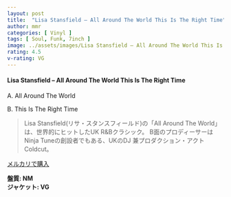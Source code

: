 ```yaml
---
layout: post
title:  "Lisa Stansfield – All Around The World This Is The Right Time"
author: mmr
categories: [ Vinyl ]
tags: [ Soul, Funk, 7inch ]
image: ../assets/images/Lisa Stansfield – All Around The World This Is The Right Time.jpg
rating: 4.5
v-rating: VG
---
```


#### Lisa Stansfield – All Around The World This Is The Right Time

A. All Around The World

B. This Is The Right Time

> Lisa Stansfield(リサ・スタンスフィールド)の「All Around The World」は、世界的にヒットしたUK R&Bクラシック。
B面のプロディーサーはNinja Tuneの創設者でもある、UKのDJ 兼プロダクション・アクトColdcut。

[メルカリで購入](https://jp.mercari.com/item/m36150169564)

<div class="mt-4 mb-4 d-flex align-items-center">
<strong class="mr-1">盤質: NM</strong>
</div>
<div class="mt-4 mb-4 d-flex align-items-center">
<strong class="mr-1">ジャケット: VG</strong>
</div>
